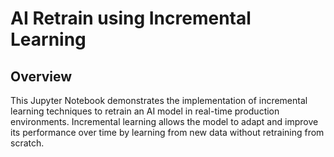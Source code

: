 # AI Retrain using Incremental Learning

## Overview
This Jupyter Notebook demonstrates the implementation of incremental learning techniques to retrain an AI model in real-time production environments. Incremental learning allows the model to adapt and improve its performance over time by learning from new data without retraining from scratch.
